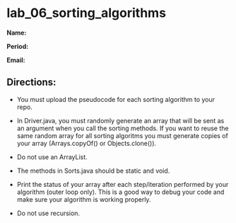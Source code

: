 # lab_06_sorting_algorithms

**Name:**

**Period:**

**Email:**

## Directions:

* You must upload the pseudocode for each sorting algorithm to your repo.

* In Driver.java, you must randomly generate an array that will be sent as an argument when you call the sorting methods. If you want to reuse the same random array for all sorting algoritms you must generate copies of your array (Arrays.copyOf() or Objects.clone()).

* Do not use an ArrayList.
  
* The methods in Sorts.java should be static and void.

* Print the status of your array after each step/iteration performed by your algorithm (outer loop only). This is a good way to debug your code and make sure your algorithm is working properly.
  
* Do not use recursion.
